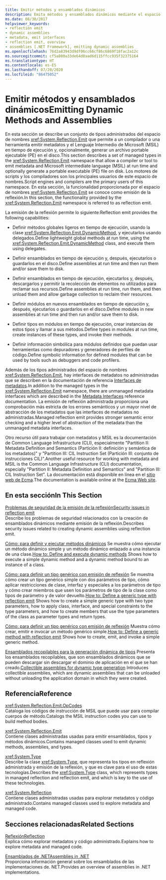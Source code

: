 ```yaml
---
title: Emitir métodos y ensamblados dinámicos
description: Emita métodos y ensamblados dinámicos mediante el espacio de nombres System.Reflection.Emit, que permite a un compilador o una herramienta emitir metadatos y código de MSIL en tiempo de ejecución.
ms.date: 08/30/2017
helpviewer_keywords:
- reflection emit
- dynamic assemblies
- metadata, emit interfaces
- reflection emit, overview
- assemblies [.NET Framework], emitting dynamic assemblies
ms.openlocfilehash: 76d2a83943d9df06cc66cf86c6869f18fac2a12c
ms.sourcegitcommit: cf5a800a33de64d0aad6d115ffcc935f32375164
ms.translationtype: HT
ms.contentlocale: es-ES
ms.lasthandoff: 07/20/2020
ms.locfileid: "86475052"
---
```

# <a name="emitting-dynamic-methods-and-assemblies"></a><span data-ttu-id="faac1-103">Emitir métodos y ensamblados dinámicos</span><span class="sxs-lookup"><span data-stu-id="faac1-103">Emitting Dynamic Methods and Assemblies</span></span>

<span data-ttu-id="faac1-104">En esta sección se describe un conjunto de tipos administrados del espacio de nombres <xref:System.Reflection.Emit> que permite a un compilador o una herramienta emitir metadatos y el Lenguaje Intermedio de Microsoft (MSIL) en tiempo de ejecución y, opcionalmente, generar un archivo portable ejecutable (PE) en el disco.</span><span class="sxs-lookup"><span data-stu-id="faac1-104">This section describes a set of managed types in the <xref:System.Reflection.Emit> namespace that allow a compiler or tool to emit metadata and Microsoft intermediate language (MSIL) at run time and optionally generate a portable executable (PE) file on disk.</span></span> <span data-ttu-id="faac1-105">Los motores de scripts y los compiladores son los principales usuarios de este espacio de nombres.</span><span class="sxs-lookup"><span data-stu-id="faac1-105">Script engines and compilers are the primary users of this namespace.</span></span> <span data-ttu-id="faac1-106">En esta sección, la funcionalidad proporcionada por el espacio de nombres <xref:System.Reflection.Emit> se conoce como emisión de la reflexión.</span><span class="sxs-lookup"><span data-stu-id="faac1-106">In this section, the functionality provided by the <xref:System.Reflection.Emit> namespace is referred to as reflection emit.</span></span>  
  
<span data-ttu-id="faac1-107">La emisión de la reflexión permite lo siguiente:</span><span class="sxs-lookup"><span data-stu-id="faac1-107">Reflection emit provides the following capabilities:</span></span>  
  
- <span data-ttu-id="faac1-108">Definir métodos globales ligeros en tiempo de ejecución, usando la clase <xref:System.Reflection.Emit.DynamicMethod>, y ejecutarlos usando delegados.</span><span class="sxs-lookup"><span data-stu-id="faac1-108">Define lightweight global methods at run time, using the <xref:System.Reflection.Emit.DynamicMethod> class, and execute them using delegates.</span></span>  
  
- <span data-ttu-id="faac1-109">Definir ensamblados en tiempo de ejecución y, después, ejecutarlos o guardarlos en el disco.</span><span class="sxs-lookup"><span data-stu-id="faac1-109">Define assemblies at run time and then run them and/or save them to disk.</span></span>  
  
- <span data-ttu-id="faac1-110">Definir ensamblados en tiempo de ejecución, ejecutarlos y, después, descargarlos y permitir la recolección de elementos no utilizados para reclamar sus recursos.</span><span class="sxs-lookup"><span data-stu-id="faac1-110">Define assemblies at run time, run them, and then unload them and allow garbage collection to reclaim their resources.</span></span>  
  
- <span data-ttu-id="faac1-111">Definir módulos en nuevos ensamblados en tiempo de ejecución y, después, ejecutarlos o guardarlos en el disco.</span><span class="sxs-lookup"><span data-stu-id="faac1-111">Define modules in new assemblies at run time and then run and/or save them to disk.</span></span>  
  
- <span data-ttu-id="faac1-112">Definir tipos en módulos en tiempo de ejecución, crear instancias de estos tipos y llamar a sus métodos.</span><span class="sxs-lookup"><span data-stu-id="faac1-112">Define types in modules at run time, create instances of these types, and invoke their methods.</span></span>  
  
- <span data-ttu-id="faac1-113">Definir información simbólica para módulos definidos que puedan usar herramientas como depuradores y generadores de perfiles de código.</span><span class="sxs-lookup"><span data-stu-id="faac1-113">Define symbolic information for defined modules that can be used by tools such as debuggers and code profilers.</span></span>  
  
<span data-ttu-id="faac1-114">Además de los tipos administrados del espacio de nombres <xref:System.Reflection.Emit>, hay interfaces de metadatos no administradas que se describen en la documentación de referencia [Interfaces de metadatos](../unmanaged-api/metadata/metadata-interfaces.md).</span><span class="sxs-lookup"><span data-stu-id="faac1-114">In addition to the managed types in the <xref:System.Reflection.Emit> namespace, there are unmanaged metadata interfaces which are described in the [Metadata Interfaces](../unmanaged-api/metadata/metadata-interfaces.md) reference documentation.</span></span> <span data-ttu-id="faac1-115">La emisión de reflexión administrada proporciona una comprobación más estricta de los errores semánticos y un mayor nivel de abstracción de los metadatos que las interfaces de metadatos no administradas.</span><span class="sxs-lookup"><span data-stu-id="faac1-115">Managed reflection emit provides stronger semantic error checking and a higher level of abstraction of the metadata than the unmanaged metadata interfaces.</span></span>  
  
<span data-ttu-id="faac1-116">Otro recurso útil para trabajar con metadatos y MSIL es la documentación de Common Language Infrastructure (CLI), especialmente "Partition II: Metadata Definition and Semantics (Partición II: definición y semántica de los metadatos)" y "Partition III: CIL Instruction Set (Partición III: conjunto de instrucciones CIL)".</span><span class="sxs-lookup"><span data-stu-id="faac1-116">Another useful resource for working with metadata and MSIL is the Common Language Infrastructure (CLI) documentation, especially "Partition II: Metadata Definition and Semantics" and "Partition III: CIL Instruction Set".</span></span> <span data-ttu-id="faac1-117">La documentación está disponible en línea en el [sitio web de Ecma](https://www.ecma-international.org/publications/standards/Ecma-335.htm).</span><span class="sxs-lookup"><span data-stu-id="faac1-117">The documentation is available online at the [Ecma Web site](https://www.ecma-international.org/publications/standards/Ecma-335.htm).</span></span>  
  
## <a name="in-this-section"></a><span data-ttu-id="faac1-118">En esta sección</span><span class="sxs-lookup"><span data-stu-id="faac1-118">In This Section</span></span>
  
[<span data-ttu-id="faac1-119">Problemas de seguridad de la emisión de la reflexión</span><span class="sxs-lookup"><span data-stu-id="faac1-119">Security issues in reflection emit</span></span>](security-issues-in-reflection-emit.md)  
<span data-ttu-id="faac1-120">Describe los problemas de seguridad relacionados con la creación de ensamblados dinámicos mediante emisión de la reflexión.</span><span class="sxs-lookup"><span data-stu-id="faac1-120">Describes security issues related to creating dynamic assemblies using reflection emit.</span></span>  

<span data-ttu-id="faac1-121">[Cómo: para definir y ejecutar métodos dinámicos](how-to-define-and-execute-dynamic-methods.md) Se muestra cómo ejecutar un método dinámico simple y un método dinámico enlazado a una instancia de una clase.</span><span class="sxs-lookup"><span data-stu-id="faac1-121">[How to: Define and execute dynamic methods](how-to-define-and-execute-dynamic-methods.md) Shows how to execute a simple dynamic method and a dynamic method bound to an instance of a class.</span></span>

<span data-ttu-id="faac1-122">[Cómo: para definir un tipo genérico con emisión de reflexión](how-to-define-a-generic-type-with-reflection-emit.md) Se muestra cómo crear un tipo genérico simple con dos parámetros de tipo, cómo aplicar restricciones de clase, interfaz y especiales a los parámetros de tipo y cómo crear miembros que usen los parámetros de tipo de la clase como tipos de parámetro y de valor devuelto.</span><span class="sxs-lookup"><span data-stu-id="faac1-122">[How to: Define a generic type with reflection emit](how-to-define-a-generic-type-with-reflection-emit.md) Shows how to create a simple generic type with two type parameters, how to apply class, interface, and special constraints to the type parameters, and how to create members that use the type parameters of the class as parameter types and return types.</span></span>

<span data-ttu-id="faac1-123">[Cómo: para definir un tipo genérico con emisión de reflexión](how-to-define-a-generic-method-with-reflection-emit.md) Muestra cómo crear, emitir e invocar un método genérico simple.</span><span class="sxs-lookup"><span data-stu-id="faac1-123">[How to: Define a generic method with reflection emit](how-to-define-a-generic-method-with-reflection-emit.md) Shows how to create, emit, and invoke a simple generic method.</span></span>

<span data-ttu-id="faac1-124">[Ensamblados recopilables para la generación dinámica de tipos](collectible-assemblies.md) Presenta los ensamblados recopilables, que son ensamblados dinámicos que se pueden descargar sin descargar el dominio de aplicación en el que se han creado.</span><span class="sxs-lookup"><span data-stu-id="faac1-124">[Collectible assemblies for dynamic type generation](collectible-assemblies.md) Introduces collectible assemblies, which are dynamic assemblies that can be unloaded without unloading the application domain in which they were created.</span></span>
  
## <a name="reference"></a><span data-ttu-id="faac1-125">Referencia</span><span class="sxs-lookup"><span data-stu-id="faac1-125">Reference</span></span>  

<xref:System.Reflection.Emit.OpCodes>  
<span data-ttu-id="faac1-126">Cataloga los códigos de instrucción de MSIL que puede usar para compilar cuerpos de método.</span><span class="sxs-lookup"><span data-stu-id="faac1-126">Catalogs the MSIL instruction codes you can use to build method bodies.</span></span>  
  
<xref:System.Reflection.Emit>  
<span data-ttu-id="faac1-127">Contiene clases administradas usadas para emitir ensamblados, tipos y métodos dinámicos.</span><span class="sxs-lookup"><span data-stu-id="faac1-127">Contains managed classes used to emit dynamic methods, assemblies, and types.</span></span>  
  
<xref:System.Type>  
<span data-ttu-id="faac1-128">Describe la clase <xref:System.Type>, que representa los tipos en reflexión administrada y emisión de la reflexión, y que es clave para el uso de estas tecnologías.</span><span class="sxs-lookup"><span data-stu-id="faac1-128">Describes the <xref:System.Type> class, which represents types in managed reflection and reflection emit, and which is key to the use of these technologies.</span></span>  
  
<xref:System.Reflection>  
<span data-ttu-id="faac1-129">Contiene clases administradas usadas para explorar metadatos y código administrado.</span><span class="sxs-lookup"><span data-stu-id="faac1-129">Contains managed classes used to explore metadata and managed code.</span></span>  
  
## <a name="related-sections"></a><span data-ttu-id="faac1-130">Secciones relacionadas</span><span class="sxs-lookup"><span data-stu-id="faac1-130">Related Sections</span></span>  

[<span data-ttu-id="faac1-131">Reflexión</span><span class="sxs-lookup"><span data-stu-id="faac1-131">Reflection</span></span>](reflection.md)  
<span data-ttu-id="faac1-132">Explica cómo explorar metadatos y código administrado.</span><span class="sxs-lookup"><span data-stu-id="faac1-132">Explains how to explore metadata and managed code.</span></span>  
  
[<span data-ttu-id="faac1-133">Ensamblados de .NET</span><span class="sxs-lookup"><span data-stu-id="faac1-133">Assemblies in .NET</span></span>](../../standard/assembly/index.md)  
<span data-ttu-id="faac1-134">Proporciona información general sobre los ensamblados de las implementaciones de. NET.</span><span class="sxs-lookup"><span data-stu-id="faac1-134">Provides an overview of assemblies in .NET implementations.</span></span>
